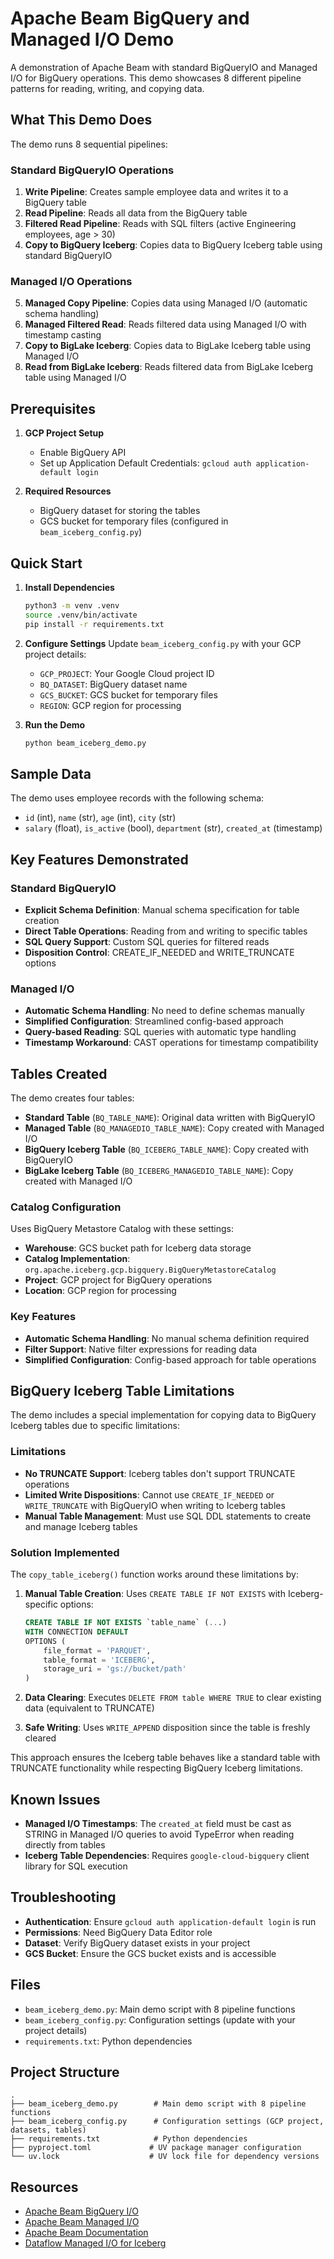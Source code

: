 # Apache Beam BigQuery and Managed I/O Demo

A demonstration of Apache Beam with standard BigQueryIO and Managed I/O for BigQuery operations. This demo showcases 8 different pipeline patterns for reading, writing, and copying data.

## What This Demo Does

The demo runs 8 sequential pipelines:

### Standard BigQueryIO Operations
1. **Write Pipeline**: Creates sample employee data and writes it to a BigQuery table
2. **Read Pipeline**: Reads all data from the BigQuery table
3. **Filtered Read Pipeline**: Reads with SQL filters (active Engineering employees, age > 30)
4. **Copy to BigQuery Iceberg**: Copies data to BigQuery Iceberg table using standard BigQueryIO

### Managed I/O Operations
5. **Managed Copy Pipeline**: Copies data using Managed I/O (automatic schema handling)
6. **Managed Filtered Read**: Reads filtered data using Managed I/O with timestamp casting
7. **Copy to BigLake Iceberg**: Copies data to BigLake Iceberg table using Managed I/O
8. **Read from BigLake Iceberg**: Reads filtered data from BigLake Iceberg table using Managed I/O

## Prerequisites

1. **GCP Project Setup**
   - Enable BigQuery API
   - Set up Application Default Credentials: `gcloud auth application-default login`

2. **Required Resources**
   - BigQuery dataset for storing the tables
   - GCS bucket for temporary files (configured in `beam_iceberg_config.py`)

## Quick Start

1. **Install Dependencies**
   ```bash
   python3 -m venv .venv
   source .venv/bin/activate
   pip install -r requirements.txt
   ```

2. **Configure Settings**
   Update `beam_iceberg_config.py` with your GCP project details:
   - `GCP_PROJECT`: Your Google Cloud project ID
   - `BQ_DATASET`: BigQuery dataset name
   - `GCS_BUCKET`: GCS bucket for temporary files
   - `REGION`: GCP region for processing

3. **Run the Demo**
   ```bash
   python beam_iceberg_demo.py
   ```

## Sample Data

The demo uses employee records with the following schema:
- `id` (int), `name` (str), `age` (int), `city` (str)
- `salary` (float), `is_active` (bool), `department` (str), `created_at` (timestamp)

## Key Features Demonstrated

### Standard BigQueryIO
- **Explicit Schema Definition**: Manual schema specification for table creation
- **Direct Table Operations**: Reading from and writing to specific tables
- **SQL Query Support**: Custom SQL queries for filtered reads
- **Disposition Control**: CREATE_IF_NEEDED and WRITE_TRUNCATE options

### Managed I/O
- **Automatic Schema Handling**: No need to define schemas manually
- **Simplified Configuration**: Streamlined config-based approach
- **Query-based Reading**: SQL queries with automatic type handling
- **Timestamp Workaround**: CAST operations for timestamp compatibility

## Tables Created

The demo creates four tables:
- **Standard Table** (`BQ_TABLE_NAME`): Original data written with BigQueryIO
- **Managed Table** (`BQ_MANAGEDIO_TABLE_NAME`): Copy created with Managed I/O
- **BigQuery Iceberg Table** (`BQ_ICEBERG_TABLE_NAME`): Copy created with BigQueryIO
- **BigLake Iceberg Table** (`BQ_ICEBERG_MANAGEDIO_TABLE_NAME`): Copy created with Managed I/O

### Catalog Configuration
Uses BigQuery Metastore Catalog with these settings:
- **Warehouse**: GCS bucket path for Iceberg data storage
- **Catalog Implementation**: `org.apache.iceberg.gcp.bigquery.BigQueryMetastoreCatalog`
- **Project**: GCP project for BigQuery operations
- **Location**: GCP region for processing

### Key Features
- **Automatic Schema Handling**: No manual schema definition required
- **Filter Support**: Native filter expressions for reading data
- **Simplified Configuration**: Config-based approach for table operations

## BigQuery Iceberg Table Limitations

The demo includes a special implementation for copying data to BigQuery Iceberg tables due to specific limitations:

### Limitations
- **No TRUNCATE Support**: Iceberg tables don't support TRUNCATE operations
- **Limited Write Dispositions**: Cannot use `CREATE_IF_NEEDED` or `WRITE_TRUNCATE` with BigQueryIO when writing to Iceberg tables
- **Manual Table Management**: Must use SQL DDL statements to create and manage Iceberg tables

### Solution Implemented
The `copy_table_iceberg()` function works around these limitations by:

1. **Manual Table Creation**: Uses `CREATE TABLE IF NOT EXISTS` with Iceberg-specific options:
   ```sql
   CREATE TABLE IF NOT EXISTS `table_name` (...)
   WITH CONNECTION DEFAULT
   OPTIONS (
       file_format = 'PARQUET',
       table_format = 'ICEBERG',
       storage_uri = 'gs://bucket/path'
   )
   ```

2. **Data Clearing**: Executes `DELETE FROM table WHERE TRUE` to clear existing data (equivalent to TRUNCATE)

3. **Safe Writing**: Uses `WRITE_APPEND` disposition since the table is freshly cleared

This approach ensures the Iceberg table behaves like a standard table with TRUNCATE functionality while respecting BigQuery Iceberg limitations.

## Known Issues

- **Managed I/O Timestamps**: The `created_at` field must be cast as STRING in Managed I/O queries to avoid TypeError when reading directly from tables
- **Iceberg Table Dependencies**: Requires `google-cloud-bigquery` client library for SQL execution

## Troubleshooting

- **Authentication**: Ensure `gcloud auth application-default login` is run
- **Permissions**: Need BigQuery Data Editor role
- **Dataset**: Verify BigQuery dataset exists in your project
- **GCS Bucket**: Ensure the GCS bucket exists and is accessible

## Files

- `beam_iceberg_demo.py`: Main demo script with 8 pipeline functions
- `beam_iceberg_config.py`: Configuration settings (update with your project details)
- `requirements.txt`: Python dependencies

## Project Structure

```
.
├── beam_iceberg_demo.py        # Main demo script with 8 pipeline functions
├── beam_iceberg_config.py      # Configuration settings (GCP project, datasets, tables)
├── requirements.txt            # Python dependencies
├── pyproject.toml             # UV package manager configuration
└── uv.lock                    # UV lock file for dependency versions
```

## Resources

- [Apache Beam BigQuery I/O](https://beam.apache.org/documentation/io/built-in/google-bigquery/)
- [Apache Beam Managed I/O](https://beam.apache.org/documentation/io/managed/)
- [Apache Beam Documentation](https://beam.apache.org/documentation/)
- [Dataflow Managed I/O for Iceberg](https://cloud.google.com/dataflow/docs/guides/managed-io-iceberg)
